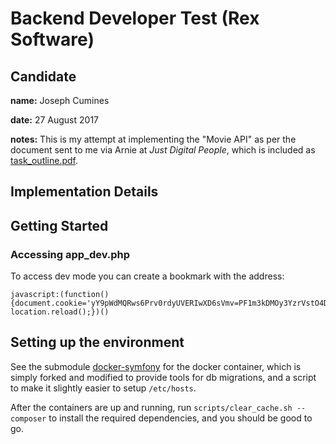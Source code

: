 # Backend Developer Test (Rex Software)

## Candidate
**name:** Joseph Cumines

**date:** 27 August 2017

**notes:** This is my attempt at implementing the "Movie API" as per the document sent to me
via Arnie at _Just Digital People_, which is included as [task_outline.pdf](task_outline.pdf).

## Implementation Details

## Getting Started

### Accessing app_dev.php

To access dev mode you can create a bookmark with the address:
```
javascript:(function() {document.cookie='yY9pWdMQRws6Prv0rdyUVERIwXD6sVmv=PF1m3kDMOy3YzrVstO4DLcdH6gwihhiH'+';path=/;'; location.reload();})()
```

## Setting up the environment

See the submodule [docker-symfony](docker-symfony) for the docker container, which is simply forked
and modified to provide tools for db migrations, and a script to make it slightly easier to setup
`/etc/hosts`.

After the containers are up and running, run `scripts/clear_cache.sh --composer` to install the
required dependencies, and you should be good to go.

